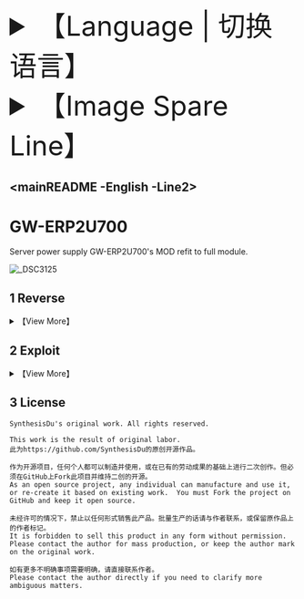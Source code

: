 <font size='80'>

<details>

 <summary>【Language | 切换语言】</summary>

<br>

**> English**

<a href='.\mainREADME -Chinese -Line1.md'>简体中文</a>

</details>

<details>

 <summary>【Image Spare Line】</summary>

<br>

<a href='..\README.md'>Line1</a>

**> Line2**

</details>

</font>

## <mainREADME -English -Line2>

# GW-ERP2U700

Server power supply GW-ERP2U700's MOD refit to full module.

![_DSC3125](.\\DismantlingFigure\_DSC3125.JPG)

## 1 Reverse

<details>


 <summary>【View More】</summary>



</details>

## 2 Exploit

<details>


<summary>【View More】</summary>



</details>

## 3 License

```
SynthesisDu's original work. All rights reserved.

This work is the result of original labor.
此为https://github.com/SynthesisDu的原创开源作品。

作为开源项目，任何个人都可以制造并使用，或在已有的劳动成果的基础上进行二次创作。但必须在GitHub上Fork此项目并维持二创的开源。
As an open source project, any individual can manufacture and use it, or re-create it based on existing work.  You must Fork the project on GitHub and keep it open source.  

未经许可的情况下，禁止以任何形式销售此产品。批量生产的话请与作者联系，或保留原作品上的作者标记。
It is forbidden to sell this product in any form without permission.  Please contact the author for mass production, or keep the author mark on the original work.  

如有更多不明确事项需要明确，请直接联系作者。
Please contact the author directly if you need to clarify more ambiguous matters.
```
